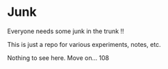 # Junk

Everyone needs some junk in the trunk !!

This is just a repo for various experiments, notes, etc. 

Nothing to see here. Move on... 108
